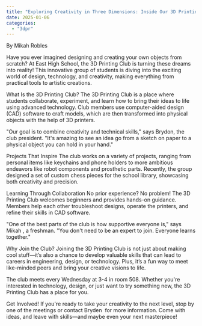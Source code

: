 ```yaml
---
title: "Exploring Creativity in Three Dimensions: Inside Our 3D Printing Club"
date: 2025-01-06
categories: 
  - "3dpr"
---
```


By Mikah Robles

Have you ever imagined designing and creating your own objects from scratch? At East High School, the 3D Printing Club is turning these dreams into reality! This innovative group of students is diving into the exciting world of design, technology, and creativity, making everything from practical tools to artistic creations.

What Is the 3D Printing Club? The 3D Printing Club is a place where students collaborate, experiment, and learn how to bring their ideas to life using advanced technology. Club members use computer-aided design (CAD) software to craft models, which are then transformed into physical objects with the help of 3D printers.

"Our goal is to combine creativity and technical skills," says Brydon, the club president. "It's amazing to see an idea go from a sketch on paper to a physical object you can hold in your hand."

Projects That Inspire The club works on a variety of projects, ranging from personal items like keychains and phone holders to more ambitious endeavors like robot components and prosthetic parts. Recently, the group designed a set of custom chess pieces for the school library, showcasing both creativity and precision.

Learning Through Collaboration No prior experience? No problem! The 3D Printing Club welcomes beginners and provides hands-on guidance. Members help each other troubleshoot designs, operate the printers, and refine their skills in CAD software.

"One of the best parts of the club is how supportive everyone is," says Mikah , a freshman. "You don't need to be an expert to join. Everyone learns together."

Why Join the Club? Joining the 3D Printing Club is not just about making cool stuff—it’s also a chance to develop valuable skills that can lead to careers in engineering, design, or technology. Plus, it’s a fun way to meet like-minded peers and bring your creative visions to life.

The club meets every Wednesday at 3-4 in room 508. Whether you're interested in technology, design, or just want to try something new, the 3D Printing Club has a place for you.

Get Involved! If you're ready to take your creativity to the next level, stop by one of the meetings or contact Bryden  for more information. Come with ideas, and leave with skills—and maybe even your next masterpiece!
